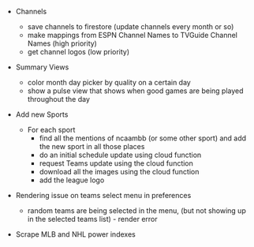 - Channels
    - save channels to firestore (update channels every month or so)
    - make mappings from ESPN Channel Names to TVGuide Channel Names (high priority)
    - get channel logos (low priority)
- Summary Views
    - color month day picker by quality on a certain day
    - show a pulse view that shows when good games are being played throughout the day

- Add new Sports
    - For each sport
        - find all the mentions of ncaambb (or some other sport) and add the new sport in all those places
        - do an initial schedule update using cloud function
        - request Teams update using the cloud function
        - download all the images using the cloud function
        - add the league logo

- Rendering issue on teams select menu in preferences
    - random teams are being selected in the menu, (but not showing up in the selected teams list) - render error

- Scrape MLB and NHL power indexes